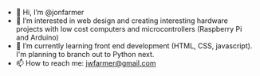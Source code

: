 - 👋 Hi, I’m @jonfarmer
- 👀 I’m interested in web design and creating interesting hardware projects with low cost computers and microcontrollers (Raspberry Pi and Arduino)
- 🌱 I’m currently learning front end development (HTML, CSS, javascript). I'm planning to branch out to Python next.
- 📫 How to reach me: jwfarmer@gmail.com

<!---
jonfarmer/jonfarmer is a ✨ special ✨ repository because its `README.md` (this file) appears on your GitHub profile.
You can click the Preview link to take a look at your changes.
--->
